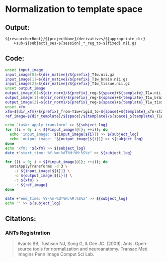 # Normalization to template space
## Output:
```
${researcherRoot}/${projectName}/derivatives/${appropriate_dir}
    ∟sub-${subject}_ses-${session}_*_reg_to-${fixed}.nii.gz
```
## Code:
```bash
unset input_image
input_image[0]=${dir_native}/${prefix}_T1w.nii.gz
input_image[1]=${dir_native}/${prefix}_T1w_brain.nii.gz
input_image[2]=${dir_native}/${prefix}_T1w_tissue.nii.gz
unset output_image
output_image[0]=${dir_norm}/${prefix}_reg-${space}+${template}_T1w.nii.gz
output_image[1]=${dir_norm}/${prefix}_reg-${space}+${template}_T1w_brain.nii.gz
output_image[2]=${dir_norm}/${prefix}_reg-${space}+${template}_T1w_tissue.nii.gz
unset xfm
xfm=${dir_xfm}/${prefix}_from-T1w+rigid_to-${space}+${template}_xfm-stack.nii.gz
ref_image=${dir_template}/${space}/${template}/${space}_${template}_T1w.nii.gz

echo 'task: apply_transform' >> ${subject_log}
for ((i = 0; i < ${#input_image[@]}; ++i)); do
  echo 'input_image: '${input_image[${i}]} >> ${subject_log}
  echo 'output_image: '${output_image[${i}]} >> ${subject_log}
done
echo 'xfm: '${xfm} >> ${subject_log}
date +"start_time: %Y-%m-%dT%H:%M:%S%z" >> ${subject_log}

for ((i = 0; i < ${#input_image[@]}; ++i)); do
  antsApplyTransforms -d 3 \
    -i ${input_image[${i}]} \
    -o ${output_image[${i}]} \
    -t ${xfm} \
    -r ${ref_image}
done

date +"end_time: %Y-%m-%dT%H:%M:%S%z" >> ${subject_log}
echo '' >> ${subject_log}
```
## Citations:
### ANTs Registration
>Avants BB, Tustison NJ, Song G, & Gee JC. (2009). Ants: Open-source tools for normalization and neuroanatomy. Transac Med Imagins Penn Image Comput Sci Lab.
